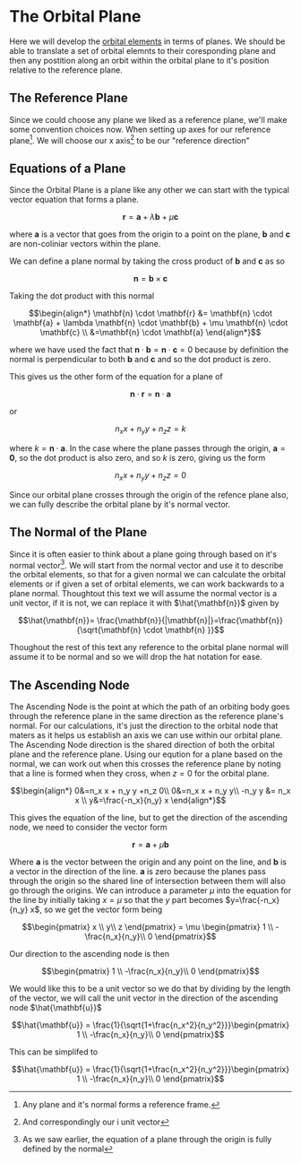 # The Orbital Plane

Here we will develop the [orbital elements](https://en.wikipedia.org/wiki/Orbital_elements) in terms of planes. We should be able to translate a set of orbital elemnts to their coresponding plane and then any postition along an orbit within the orbital plane to it's position relative to the reference plane.

## The Reference Plane

Since we could choose any plane we liked as a reference plane, we'll make some convention choices now. When setting up axes for our reference plane[^1]. We will choose our x axis[^2] to be our "reference direction"


[^1]:Any plane and it's normal forms a reference frame.
[^2]:And correspondingly our i unit vector

## Equations of a Plane

Since the Orbital Plane is a plane like any other we can start with the typical vector equation that forms a plane.

``` math
\mathbf{r} = \mathbf{a} + \lambda \mathbf{b} + \mu \mathbf{c}
```
where $\mathbf{a}$ is a vector that goes from the origin to a point on the plane, $\mathbf{b}$ and $\mathbf{c}$ are non-coliniar vectors within the plane.

We can define a plane normal by taking the cross product of $\mathbf{b}$ and $\mathbf{c}$ as so
``` math
\mathbf{n} = \mathbf{b} \times \mathbf{c}
```
Taking the dot product with this normal

``` math
\begin{align*}
\mathbf{n} \cdot \mathbf{r} &= \mathbf{n} \cdot  \mathbf{a} + \lambda \mathbf{n} \cdot  \mathbf{b} + \mu \mathbf{n} \cdot \mathbf{c} \\
&=\mathbf{n} \cdot  \mathbf{a}
\end{align*}
```
where we have used the fact that $\mathbf{n} \cdot  \mathbf{b} = \mathbf{n} \cdot \mathbf{c} = 0$ because by definition the normal is perpendicular to both $\mathbf{b}$ and $\mathbf{c}$ and so the dot product is zero.

This gives us the other form of the equation for a plane of
``` math
\mathbf{n} \cdot \mathbf{r}=\mathbf{n} \cdot  \mathbf{a}
```
or
``` math
n_x x + n_y y +n_z z=k
```
where $k = \mathbf{n} \cdot  \mathbf{a}$.
In the case where the plane passes through the origin, $\mathbf{a}=\mathbf{0}$, so the dot product is also zero, and so $k$ is zero, giving us the form
``` math
n_x x + n_y y +n_z z=0
```

Since our orbital plane crosses through the origin of the refence plane also, we can fully describe the orbital plane by it's normal vector.

## The Normal of the Plane

Since it is often easier to think about a plane going through based on it's normal vector[^3]. We will start from the normal vector and use it to describe the orbital elements, so that for a given normal we can calculate the orbital elements or if given a set of orbital elements, we can work backwards to a plane normal. Thoughtout this text we will assume the normal vector is a unit vector, if it is not, we can replace it with $\hat{\mathbf{n}}$ given by

``` math
\hat{\mathbf{n}}= \frac{\mathbf{n}}{|\mathbf{n}|}=\frac{\mathbf{n}}{\sqrt{\mathbf{n} \cdot \mathbf{n} }}
```

Thoughout the rest of this text any reference to the orbital plane normal will assume it to be normal and so we will drop the hat notation for ease.

[^3]: As we saw earlier, the equation of a plane through the origin is fully defined by the normal

## The Ascending Node

The Ascending Node is the point at which the path of an orbiting body goes through the reference plane in the same direction as the reference plane's normal. For our calculations, it's just the direction to the orbital node that maters as it helps us establish an axis we can use within our orbital plane. The Ascending Node direction is the shared direction of both the orbital plane and the reference plane. Using our eqution for a plane based on the normal, we can work out when this crosses the reference plane by noting that a line is formed when they cross, when $z=0$ for the orbital plane.
``` math
\begin{align*}
0&=n_x x + n_y y +n_z 0\\
0&=n_x x + n_y y\\
-n_y y &= n_x x \\
y&=\frac{-n_x}{n_y} x
\end{align*}
```
This gives the equation of the line, but to get the direction of the ascending node, we need to consider the vector form
``` math
\mathbf{r} = \mathbf{a} + \mu \mathbf{b}
```
Where $\mathbf{a}$ is the vector between the origin and any point on the line, and $\mathbf{b}$ is a vector in the direction of the line. $\mathbf{a}$ is zero because the planes pass through the origin so the shared line of intersection between them will also go through the origins. We can introduce a parameter $\mu$ into the equation for the line by initially taking $x=\mu$ so that the $y$ part becomes $y=\frac{-n_x}{n_y} x$, so we get the vector form being

``` math
\begin{pmatrix}
x \\
y\\
z
\end{pmatrix} = \mu \begin{pmatrix}
1 \\
-\frac{n_x}{n_y}\\
0
\end{pmatrix}
```
Our direction to the ascending node is then 
``` math
\begin{pmatrix}
1 \\
-\frac{n_x}{n_y}\\
0
\end{pmatrix}
```
We would like this to be a unit vector so we do that by dividing by the length of the vector, we will call the unit vector in the direction of the ascending node $\hat{\mathbf{u}}$

``` math
\hat{\mathbf{u}} = \frac{1}{\sqrt{1+\frac{n_x^2}{n_y^2}}}\begin{pmatrix}
1 \\
-\frac{n_x}{n_y}\\
0
\end{pmatrix}
```
This can be simplifed to

``` math
\hat{\mathbf{u}} = \frac{1}{\sqrt{1+\frac{n_x^2}{n_y^2}}}\begin{pmatrix}
1 \\
-\frac{n_x}{n_y}\\
0
\end{pmatrix}
```
